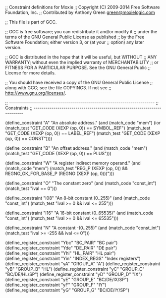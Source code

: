 ;; Constraint definitions for Moxie
;; Copyright (C) 2009-2014 Free Software Foundation, Inc.
;; Contributed by Anthony Green <green@moxielogic.com>

;; This file is part of GCC.

;; GCC is free software; you can redistribute it and/or modify it
;; under the terms of the GNU General Public License as published
;; by the Free Software Foundation; either version 3, or (at your
;; option) any later version.

;; GCC is distributed in the hope that it will be useful, but WITHOUT
;; ANY WARRANTY; without even the implied warranty of MERCHANTABILITY
;; or FITNESS FOR A PARTICULAR PURPOSE.  See the GNU General Public
;; License for more details.

;; You should have received a copy of the GNU General Public License
;; along with GCC; see the file COPYING3.  If not see
;; <http://www.gnu.org/licenses/>.

;; -------------------------------------------------------------------------
;; Constraints
;; -------------------------------------------------------------------------

(define_constraint "A"
  "An absolute address."
  (and (match_code "mem")
       (ior (match_test "GET_CODE (XEXP (op, 0)) == SYMBOL_REF")
	    (match_test "GET_CODE (XEXP (op, 0)) == LABEL_REF")
	    (match_test "GET_CODE (XEXP (op, 0)) == CONST"))))

(define_constraint "B"
  "An offset address."
  (and (match_code "mem")
       (match_test "GET_CODE (XEXP (op, 0)) == PLUS")))

(define_constraint "W"
  "A register indirect memory operand."
  (and (match_code "mem")
       (match_test "REG_P (XEXP (op, 0))
		    && REGNO_OK_FOR_BASE_P (REGNO (XEXP (op, 0)))")))

(define_constraint "O"
  "The constant zero"
  (and (match_code "const_int")
       (match_test "ival == 0")))

(define_constraint "I08"
  "An 8-bit constant (0..255)"
  (and (match_code "const_int")
       (match_test "ival >= 0 && ival <= 255")))

(define_constraint "I16"
  "A 16-bit constant (0..65535)"
  (and (match_code "const_int")
       (match_test "ival >= 0 && ival <= 65535")))

(define_constraint "N"
  "A constant -(0..255)"
  (and (match_code "const_int")
       (match_test "ival >= -255 && ival <= 0")))

(define_register_constraint "Ybc" "BC_PAIR" "BC pair")
(define_register_constraint "Yde" "DE_PAIR" "DE pair")
(define_register_constraint "Yhl" "HL_PAIR" "HL pair")
(define_register_constraint "Yin" "INDEX_REGS" "Index registers")
(define_register_constraint "yA"  "GROUP_A" "A")
(define_register_constraint "yB"  "GROUP_B" "HL")
(define_register_constraint "yC"  "GROUP_C" "BC/DE/HL/SP")
(define_register_constraint "yD"  "GROUP_D" "IX")
(define_register_constraint "yE"  "GROUP_E" "BC/DE/IX/SP")
(define_register_constraint "yF"  "GROUP_F" "IY")
(define_register_constraint "yG"  "GROUP_G" "BC/DE/IY/SP")
